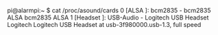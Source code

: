 

pi@alarmpi:~ $ cat /proc/asound/cards
 0 [ALSA           ]: bcm2835 - bcm2835 ALSA
                      bcm2835 ALSA
 1 [Headset        ]: USB-Audio - Logitech USB Headset
                      Logitech Logitech USB Headset at usb-3f980000.usb-1.3, full speed